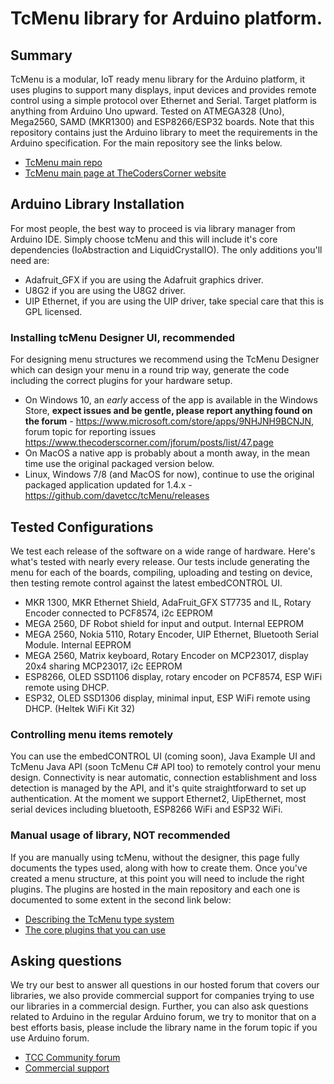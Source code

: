# TcMenu library for Arduino platform.

## Summary

TcMenu is a modular, IoT ready menu library for the Arduino platform, it uses plugins to support many displays, input devices and provides remote control using a simple protocol over Ethernet and Serial. Target platform is anything from Arduino Uno upward. Tested on ATMEGA328 (Uno), Mega2560, SAMD (MKR1300) and ESP8266/ESP32 boards. Note that this repository contains just the Arduino library to meet the requirements in the Arduino specification. For the main repository see the links below.

* [TcMenu main repo](https://github.com/davetcc/tcMenu)
* [TcMenu main page at TheCodersCorner website](https://www.thecoderscorner.com/products/arduino-libraries/tc-menu/)

## Arduino Library Installation

For most people, the best way to proceed is via library manager from Arduino IDE. Simply choose tcMenu and this will include it's core dependencies (IoAbstraction and LiquidCrystalIO). The only additions you'll need are:

* Adafruit_GFX if you are using the Adafruit graphics driver.
* U8G2 if you are using the U8G2 driver.
* UIP Ethernet, if you are using the UIP driver, take special care that this is GPL licensed.

### Installing tcMenu Designer UI, recommended

For designing menu structures we recommend using the TcMenu Designer which can design your menu in a round trip way, generate the code including the correct plugins for your hardware setup.

* On Windows 10, an *early* access of the app is available in the Windows Store, **expect issues and be gentle, please report anything found on the forum** - https://www.microsoft.com/store/apps/9NHJNH9BCNJN, forum topic for reporting issues https://www.thecoderscorner.com/jforum/posts/list/47.page
* On MacOS a native app is probably about a month away, in the mean time use the original packaged version below.
* Linux, Windows 7/8 (and MacOS for now), continue to use the original packaged application updated for 1.4.x - https://github.com/davetcc/tcMenu/releases

## Tested Configurations

We test each release of the software on a wide range of hardware. Here's what's tested with nearly every release. Our tests include generating the menu for each of the boards, compiling, uploading and testing on device, then testing remote control against the latest embedCONTROL UI.

* MKR 1300, MKR Ethernet Shield, AdaFruit_GFX ST7735 and IL, Rotary Encoder connected to PCF8574, i2c EEPROM
* MEGA 2560, DF Robot shield for input and output. Internal EEPROM
* MEGA 2560, Nokia 5110, Rotary Encoder, UIP Ethernet, Bluetooth Serial Module. Internal EEPROM
* MEGA 2560, Matrix keyboard, Rotary Encoder on MCP23017, display 20x4 sharing MCP23017, i2c EEPROM 
* ESP8266, OLED SSD1106 display, rotary encoder on PCF8574, ESP WiFi remote using DHCP.
* ESP32, OLED SSD1306 display, minimal input, ESP WiFi remote using DHCP. (Heltek WiFi Kit 32)

### Controlling menu items remotely

You can use the embedCONTROL UI (coming soon), Java Example UI and TcMenu Java API (soon TcMenu C# API too) to remotely control your menu design. Connectivity is near automatic, connection establishment and loss detection is managed by the API, and it's quite straightforward to set up authentication. At the moment we support Ethernet2, UipEthernet, most serial devices including bluetooth, ESP8266 WiFi and ESP32 WiFi.

### Manual usage of library, NOT recommended

If you are manually using tcMenu, without the designer, this page fully documents the types used, along with how to create them. Once you've created a menu structure, at this point you will need to include the right plugins. The plugins are hosted in the main repository and each one is documented to some extent in the second link below:

* [Describing the TcMenu type system](https://www.thecoderscorner.com/products/arduino-libraries/tc-menu/tcmenu-menu-item-types-tutorial/)
* [The core plugins that you can use](https://github.com/davetcc/tcMenu/tree/master/CoreXmlPlugins)

## Asking questions

We try our best to answer all questions in our hosted forum that covers our libraries, we also provide commercial support for companies trying to use our libraries in a commercial design. Further, you can also ask questions related to Arduino in the regular Arduino forum, we try to monitor that on a best efforts basis, please include the library name in the forum topic if you use Arduino forum.

* [TCC Community forum](https://www.thecoderscorner.com/jforum/)
* [Commercial support](https://www.thecoderscorner.com/jforum/)
